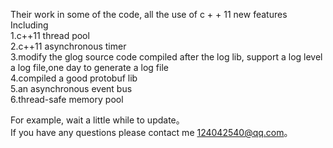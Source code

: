 
Their work in some of the code, all the use of c + + 11 new features<br> 
Including<br> 
1.c++11 thread pool <br> 
2.c++11 asynchronous timer <br> 
3.modify the glog source code compiled after the log lib, support a log level a log file,one day to generate a log file<br> 
4.compiled a good protobuf lib<br> 
5.an asynchronous event bus <br> 
6.thread-safe memory pool <br> 
 
 For example, wait a little while to update。<br>
If you have any questions please contact me 124042540@qq.com。<br>
